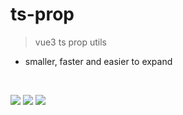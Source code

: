 # ts-prop
> vue3 ts prop utils
* smaller, faster and easier to expand
<br/>

 ![](https://img.shields.io/github/stars/uinio/ts-prop) 
 ![](https://img.shields.io/github/license/uinio/ts-prop)
 ![](https://img.shields.io/github/forks/uinio/ts-prop)

